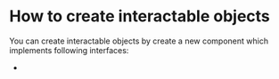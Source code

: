 # How to create interactable objects
You can create interactable objects by create a new component which implements following interfaces:

- 
<!--stackedit_data:
eyJoaXN0b3J5IjpbNjgzNTA3NzIxXX0=
-->